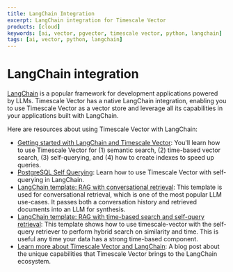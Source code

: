 ```yaml
---
title: LangChain Integration
excerpt: LangChain integration for Timescale Vector
products: [cloud]
keywords: [ai, vector, pgvector, timescale vector, python, langchain]
tags: [ai, vector, python, langchain]
---
```


# LangChain integration

[LangChain](https://www.langchain.com/) is a popular framework for development applications powered by LLMs. Timescale Vector has a native LangChain integration, enabling you to use Timescale Vector as a vector store and leverage all its capabilities in your applications built with LangChain.

Here are resources about using Timescale Vector with LangChain:

- [Getting started with LangChain and Timescale Vector](https://python.langchain.com/docs/integrations/vectorstores/timescalevector): You'll learn how to use Timescale Vector for (1) semantic search, (2) time-based vector search, (3) self-querying, and (4) how to create indexes to speed up queries.
- [PostgreSQL Self Querying](https://python.langchain.com/docs/integrations/retrievers/self_query/timescalevector_self_query): Learn how to use Timescale Vector with self-querying in LangChain.
- [LangChain template: RAG with conversational retrieval](https://github.com/langchain-ai/langchain/tree/master/templates/rag-timescale-conversation): This template is used for conversational retrieval, which is one of the most popular LLM use-cases. It passes both a conversation history and retrieved documents into an LLM for synthesis.
- [LangChain template: RAG with time-based search and self-query retrieval](https://github.com/langchain-ai/langchain/tree/master/templates/rag-timescale-hybrid-search-time): This template shows how to use timescale-vector with the self-query retriever to perform hybrid search on similarity and time. This is useful any time your data has a strong time-based component.
- [Learn more about Timescale Vector and LangChain](https://blog.langchain.dev/timescale-vector-x-langchain-making-postgresql-a-better-vector-database-for-ai-applications/):  A blog post about the unique capabilities that Timescale Vector brings to the LangChain ecosystem.
